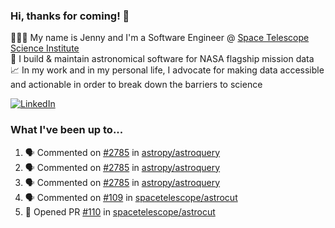 ### Hi, thanks for coming! 👋
👩🏻‍💻 My name is Jenny and I'm a Software Engineer @ [Space Telescope Science Institute](https://www.google.com/url?sa=t&rct=j&q=&esrc=s&source=web&cd=&cad=rja&uact=8&ved=2ahUKEwjjptP-oLuCAxXaLFkFHY_sCGkQFnoECAYQAQ&url=https%3A%2F%2Fwww.stsci.edu%2Fhome&usg=AOvVaw1q1QtWmxTR-kopvsVxDKtZ&opi=89978449)\
🔭 I build & maintain astronomical software for NASA flagship mission data\
📈 In my work and in my personal life, I advocate for making data accessible and actionable in order to break down the barriers to science

[![LinkedIn](https://img.shields.io/badge/-Jenny_V._Medina-0A66C2?style=flat-square?&logo=LinkedIn&logoColor=white)](https://www.linkedin.com/in/jenny-v-medina-a53a0332/)

### What I've been up to...

<!--START_SECTION:activity-->
1. 🗣 Commented on [#2785](https://github.com/astropy/astroquery/pull/2785#issuecomment-1814966208) in [astropy/astroquery](https://github.com/astropy/astroquery)
2. 🗣 Commented on [#2785](https://github.com/astropy/astroquery/pull/2785#issuecomment-1806319825) in [astropy/astroquery](https://github.com/astropy/astroquery)
3. 🗣 Commented on [#2785](https://github.com/astropy/astroquery/pull/2785#issuecomment-1780135744) in [astropy/astroquery](https://github.com/astropy/astroquery)
4. 🗣 Commented on [#109](https://github.com/spacetelescope/astrocut/pull/109#issuecomment-1779965484) in [spacetelescope/astrocut](https://github.com/spacetelescope/astrocut)
5. 💪 Opened PR [#110](https://github.com/spacetelescope/astrocut/pull/110) in [spacetelescope/astrocut](https://github.com/spacetelescope/astrocut)
<!--END_SECTION:activity-->

<!--
**jaymedina/jaymedina** is a ✨ _special_ ✨ repository because its `README.md` (this file) appears on your GitHub profile.

Here are some ideas to get you started:

- 🔭 I’m currently working on ...
- 🌱 I’m currently learning ...
- 👯 I’m looking to collaborate on ...
- 🤔 I’m looking for help with ...
- 💬 Ask me about ...
- 📫 How to reach me: ...
- 😄 Pronouns: ...
- ⚡ Fun fact: ...
-->
